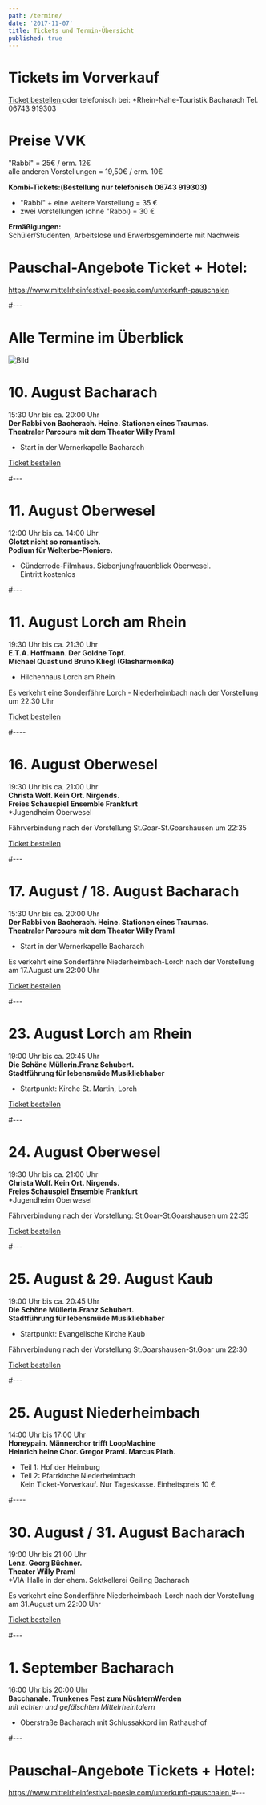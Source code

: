 ```yaml
---
path: /termine/
date: '2017-11-07'
title: Tickets und Termin-Übersicht
published: true
---
```




# **Tickets im Vorverkauf**  
 
<a class="links" href="https://www.ticket-regional.de/events.php?mysearchEventtype=bacharach" target="_blank" rel="noopener noreferrer">
Ticket bestellen   </a>                                                                                                                                    
oder telefonisch bei:    
*Rhein-Nahe-Touristik Bacharach Tel.  06743 919303     

# Preise VVK
"Rabbi" = 25€ / erm. 12€      
alle anderen Vorstellungen = 19,50€ / erm. 10€    

**Kombi-Tickets:(Bestellung nur telefonisch 06743 919303)**      
- "Rabbi" + eine weitere Vorstellung   =  35 €      
- zwei Vorstellungen (ohne "Rabbi)     =  30 €    

**Ermäßigungen:**    
Schüler/Studenten, Arbeitslose und Erwerbsgeminderte mit Nachweis    

# Pauschal-Angebote Ticket + Hotel:   
<a class="links" href="https://www.mittelrheinfestival-poesie.com/unterkunft-pauschalen" target="_blank" rel="noopener noreferrer">
https://www.mittelrheinfestival-poesie.com/unterkunft-pauschalen   </a>      

#---      


# Alle Termine im Überblick

![Bild](/uebersicht.png) 

# 10. August   Bacharach   
15:30 Uhr bis ca. 20:00 Uhr     
**Der Rabbi von Bacherach. Heine. Stationen eines Traumas.           
Theatraler Parcours mit dem Theater Willy Praml**   
* Start in der Wernerkapelle Bacharach    
 
<a class="links" href="https://www.ticket-regional.de/events.php?mysearchEventtype=bacharach" target="_blank" rel="noopener noreferrer">
Ticket bestellen   </a>    

#---      
    
# 11. August Oberwesel
12:00 Uhr bis ca. 14:00 Uhr     
**Glotzt nicht so romantisch.   
Podium für Welterbe-Pioniere.**             
* Günderrode-Filmhaus. Siebenjungfrauenblick Oberwesel.   
Eintritt kostenlos    

  
#---   

  
# 11. August   Lorch am Rhein    
19:30 Uhr bis ca. 21:30 Uhr       
**E.T.A. Hoffmann. Der Goldne Topf.    
Michael Quast und Bruno Kliegl (Glasharmonika)**        
* Hilchenhaus  Lorch am Rhein    

Es verkehrt eine Sonderfähre Lorch - Niederheimbach nach der Vorstellung um 22:30 Uhr      
 
<a class="links" href="https://www.ticket-regional.de/events.php?mysearchEventtype=bacharach" target="_blank" rel="noopener noreferrer">
Ticket bestellen   </a>       

#----       


# 16. August  Oberwesel
19:30 Uhr bis ca. 21:00 Uhr       
**Christa Wolf. Kein Ort. Nirgends.         
Freies Schauspiel Ensemble Frankfurt**    
*Jugendheim Oberwesel   

Fährverbindung nach der Vorstellung St.Goar-St.Goarshausen um 22:35     
  
<a class="links" href="https://www.ticket-regional.de/events.php?mysearchEventtype=bacharach" target="_blank" rel="noopener noreferrer">
Ticket bestellen   </a>         

#---      

  
# 17. August / 18. August  Bacharach     
15:30 Uhr bis ca. 20:00 Uhr     
**Der Rabbi von Bacherach. Heine. Stationen eines Traumas.                
Theatraler Parcours mit dem Theater Willy Praml**   
 * Start in der Wernerkapelle Bacharach    
 
Es verkehrt eine Sonderfähre Niederheimbach-Lorch nach der Vorstellung am 17.August um 22:00 Uhr      
   
<a class="links" href="https://www.ticket-regional.de/events.php?mysearchEventtype=bacharach" target="_blank" rel="noopener noreferrer">
Ticket bestellen   </a>   

 #---     
 
 
# 23. August  Lorch am Rhein     
19:00 Uhr bis ca. 20:45 Uhr     
**Die Schöne Müllerin.Franz Schubert.    
Stadtführung für lebensmüde Musikliebhaber**    
* Startpunkt: Kirche St. Martin, Lorch
 
<a class="links" href="https://www.ticket-regional.de/events.php?mysearchEventtype=bacharach" target="_blank" rel="noopener noreferrer">
Ticket bestellen   </a>      

#---   

# 24. August  Oberwesel    
19:30 Uhr bis ca. 21:00 Uhr       
**Christa Wolf. Kein Ort. Nirgends.         
Freies Schauspiel Ensemble Frankfurt**        
*Jugendheim Oberwesel   

Fährverbindung nach der Vorstellung: St.Goar-St.Goarshausen um 22:35    
  
<a class="links" href="https://www.ticket-regional.de/events.php?mysearchEventtype=bacharach" target="_blank" rel="noopener noreferrer">
Ticket bestellen   </a>    

#---   
  
   
# 25. August & 29. August  Kaub  
19:00 Uhr bis ca. 20:45 Uhr    
**Die Schöne Müllerin.Franz Schubert.    
Stadtführung für lebensmüde Musikliebhaber**   
* Startpunkt: Evangelische Kirche Kaub  

Fährverbindung nach der Vorstellung St.Goarshausen-St.Goar um 22:30     
  
<a class="links" href="https://www.ticket-regional.de/events.php?mysearchEventtype=bacharach" target="_blank" rel="noopener noreferrer">
Ticket bestellen   </a>    

#---   

# 25. August  Niederheimbach   
14:00 Uhr bis 17:00 Uhr    
**Honeypain. Männerchor trifft LoopMachine     
Heinrich heine Chor. Gregor Praml. Marcus Plath.**     
* Teil 1: Hof der Heimburg   
* Teil 2: Pfarrkirche Niederheimbach    
Kein Ticket-Vorverkauf. Nur Tageskasse. Einheitspreis 10 €

#----
    
# 30. August / 31. August  Bacharach    
19:00 Uhr bis 21:00 Uhr       
**Lenz. Georg Büchner.       
Theater Willy Praml**       
*VIA-Halle in der ehem. Sektkellerei Geiling Bacharach  

Es verkehrt eine Sonderfähre Niederheimbach-Lorch nach der Vorstellung am 31.August um 22:00 Uhr    
 
<a class="links" href="https://www.ticket-regional.de/events.php?mysearchEventtype=bacharach" target="_blank" rel="noopener noreferrer">
Ticket bestellen   </a>    

#---   

 
# 1. September  Bacharach    
16:00 Uhr bis 20:00 Uhr  
**Bacchanale. Trunkenes Fest zum NüchternWerden**    
*mit echten und gefälschten Mittelrheintalern*        
* Oberstraße Bacharach mit Schlussakkord im Rathaushof     
 
 

#---   



# Pauschal-Angebote Tickets + Hotel:   
<a class="links" href="https://www.mittelrheinfestival-poesie.com/unterkunft-pauschalen" target="_blank" rel="noopener noreferrer">
https://www.mittelrheinfestival-poesie.com/unterkunft-pauschalen   </a>      
#---   







